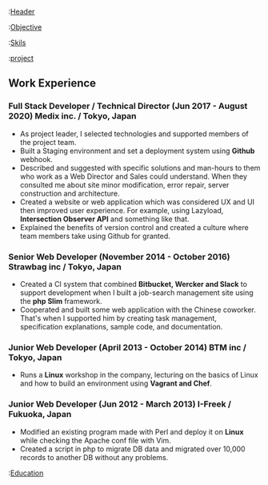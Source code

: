 :[Header](./partials/header.md)

:[Objective](./partials/objective.md)

:[Skils](./partials/skils.md)

:[project](./partials/project.md)

Work Experience
---

### **Full Stack Developer / Technical Director** (Jun 2017 - August 2020) Medix inc. / Tokyo, Japan

- As project leader, I selected technologies and supported members of the project team.
- Built a Staging environment and set a deployment system using **Github** webhook.
- Described and suggested with specific solutions and man-hours to them who work as a Web Director and Sales could understand. When they consulted me about site minor modification, error repair, server construction and architecture.
- Created a website or web application which was considered UX and UI then improved user experience. For example, using Lazyload, **Intersection Observer API** and something like that.
- Explained the benefits of version control and created a culture where team members take using Github for granted.

### **Senior Web Developer** (November 2014 - October 2016) Strawbag inc / Tokyo, Japan

- Created a CI system that combined **Bitbucket, Wercker and Slack** to support development when I built a job-search management site using the **php Slim** framework.
- Cooperated and built some web application with the Chinese coworker. That's when I supported him by creating task management, specification explanations, sample code, and documentation.

### **Junior Web Developer**  (April 2013 - October 2014) BTM inc / Tokyo, Japan

- Runs a **Linux** workshop in the company, lecturing on the basics of Linux and how to build an environment using **Vagrant and Chef**.

### **Junior Web Developer**  (Jun 2012 - March 2013) I-Freek / Fukuoka, Japan

- Modified an existing program made with Perl and deploy it on **Linux** while checking the Apache conf file with Vim.
- Created a script in php to migrate DB data and migrated over 10,000 records to another DB without any problems.

:[Education](./partials/education.md)